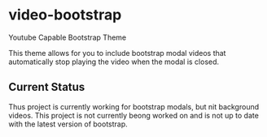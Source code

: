 # video-bootstrap
Youtube Capable Bootstrap Theme

This theme allows for you to include bootstrap modal videos that automatically stop playing the video when the modal is closed.

## Current Status 
Thus project is currently working for bootstrap modals, but nit background videos. This project is not currently beong worked on and is not up to date with the latest version of bootstrap.
